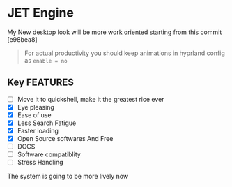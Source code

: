 # JET Engine

My New desktop look will be more work oriented
starting from this commit [e98bea8]

> For actual productivity you should keep animations in hyprland config as `enable = no`

## Key FEATURES
- [ ] Move it to quickshell, make it the greatest rice ever
- [x] Eye pleasing
- [x] Ease of use
- [x] Less Search Fatigue
- [x] Faster loading
- [x] Open Source softwares And Free
- [ ] DOCS
- [ ] Software compatiblity
- [ ] Stress Handling

The system is going to be more lively now
